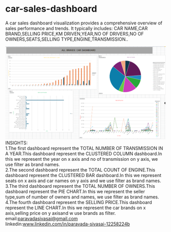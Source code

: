 # car-sales-dashboard
A car sales dashboard visualization provides a comprehensive overview of sales performance and trends. It typically includes:  CAR NAME,CAR BRAND,SELLING PRICE,KM DRIVEN,YEAR,NO OF DRIVERS,NO OF OWNERS,SEATS,SELLING TYPE,ENGINE,TRANSMISSION..

![CAR SALES Dashboard](dashboard.png)
<br/>
INSIGHTS:
<br/>
1.The first dashboard represent the TOTAL NUMBER OF TRANSMISSION IN A YEAR.This dashboard represent the CLUSTERED COLUMN dashboard.In this we represent the year on x axis and no of transmission on y axis, we use filter as brand names.
<br/>
2.The second dashboard represent the TOTAL COUNT OF ENGINE.This dashboard represent the CLUSTERED BAR dashboard.In this we represent seats on x axis and car names on y axis and we use filter as brand names.
<br/>
3.The third dashboard represent the TOTAL NUMBER OF OWNERS.This dashboard represent the PIE CHART.In this we represent the seller type,sum of number of owners and names, we use filter as brand names.
<br/>
4.The fourth dashboard represent the SELLING PRICE.This dashboard represent the LINE CHART.In this we represent the car brands on x axis,selling price on y axisand w use brands as filter.
<br>
email:paravadasivasai@gmail.com
<br>
linkedin:www.linkedin.com/in/paravada-sivasai-12258224b
